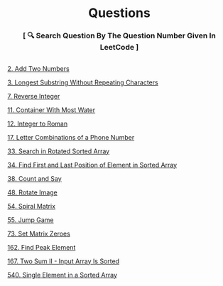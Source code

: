 <h1 align="center" type="color:red;">Questions</h1>
<h3 align="center">[ 🔍 Search Question By The Question Number Given In LeetCode ]<h3>
<h2></h2>
  
  [2. Add Two Numbers](https://github.com/yashshrivastavaa/leetCode-Solution/blob/59f8d3aec46951281d8e042ccf075c68c140788b/Medium/Solutions/2-Add-Two-Numbers.md)
  
  [3. Longest Substring Without Repeating Characters](https://github.com/yashshrivastavaa/leetCode-Solution/blob/59f8d3aec46951281d8e042ccf075c68c140788b/Medium/Solutions/3-Longest-Substring-Without-Repeating-Characters.md)
  
  [7. Reverse Integer](https://github.com/yashshrivastavaa/leetCode-Solution/blob/59f8d3aec46951281d8e042ccf075c68c140788b/Medium/Solutions/7-Reverse-Integer.md)
  
  [11. Container With Most Water](https://github.com/yashshrivastavaa/leetCode-Solution/blob/b31227c10cdd6a7c5881b8e9b80ab2a32b192476/Medium/Solutions/11-Container-With-Most-Water.md)
  
  [12. Integer to Roman](https://github.com/yashshrivastavaa/leetCode-Solution/blob/3c53fdeefce96a8d51ce39ffdf39efe111b8f778/Medium/Solutions/12-Integer-to-Roman.md)
  
  [17. Letter Combinations of a Phone Number](https://github.com/yashshrivastavaa/leetCode-Solution/blob/59f8d3aec46951281d8e042ccf075c68c140788b/Medium/Solutions/17-Letter-Combinations-of-a-Phone-Number.md)
  
  [33. Search in Rotated Sorted Array](https://github.com/yashshrivastavaa/leetCode-Solution/blob/a0dc45b834bfd812f8a669b497c5554c5a02bb04/Medium/Solutions/33-Search-in-Rotated-Sorted-Array.md)
  
  [34. Find First and Last Position of Element in Sorted Array](https://github.com/yashshrivastavaa/leetCode-Solution/blob/4d991534341dece94de4f03fc0ecf226141df452/Medium/Solutions/34-Find-First-and-Last-Position-of-Element-in-Sorted-Array.md)
  
  [38. Count and Say](https://github.com/yashshrivastavaa/leetCode-Solution/blob/59f8d3aec46951281d8e042ccf075c68c140788b/Medium/Solutions/38-Count-and-Say.md)
  
  [48. Rotate Image](https://github.com/yashshrivastavaa/leetCode-Solution/blob/3cea8b3ba6df24ce14f4689e6e3c701426ddae16/Medium/Solutions/48.%20Rotate%20Image.md)
  
  [54. Spiral Matrix](https://github.com/yashshrivastavaa/leetCode-Solution/blob/bbcbbdce2f1d3e7d2b83de518d6803dae7180311/Medium/Solutions/54.%20Spiral%20Matrix.md)
  
  [55. Jump Game](https://github.com/yashshrivastavaa/leetCode-Solution/blob/8abc4cc2a19b60984491526942d1d6a9daa83f9d/Medium/Solutions/55-Jump-Game.md)
  
  [73. Set Matrix Zeroes](https://github.com/yashshrivastavaa/leetCode-Solution/blob/ed8057f93a0be4afc6808ecbd25f0123b2bea2c4/Medium/Solutions/73-Set-Matrix-Zeroes.md)
  
  [162. Find Peak Element](https://github.com/yashshrivastavaa/leetCode-Solution/blob/f092ecd77fa61d712d375ccca8796fd44c2296a3/Medium/Solutions/162.%20Find%20Peak%20Element.md)
  
  [167. Two Sum II - Input Array Is Sorted](https://github.com/yashshrivastavaa/leetCode-Solution/blob/24c2ad9c10db34f7be35b860a06723340f7ae5d4/Medium/Solutions/167.%20Two%20Sum%20II%20-%20Input%20Array%20Is%20Sorted.md)
  
  [540. Single Element in a Sorted Array](https://github.com/yashshrivastavaa/leetCode-Solution/blob/153237913d2a59a42dd5e11885dfcb73558a7b92/Medium/Solutions/540.%20Single%20Element%20in%20a%20Sorted%20Array.md)
  
